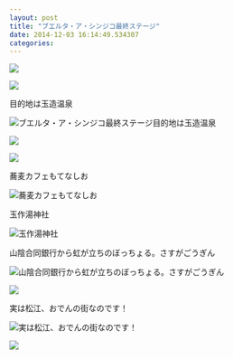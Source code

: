 ```yaml
---
layout: post
title: "ブエルタ・ア・シンジコ最終ステージ"
date: 2014-12-03 16:14:49.534307
categories: 
---
```


![](/assets/images/201409/10683784_1498774560380762_571476149_n.jpg)

![](/assets/images/201409/10683948_469142339894701_288755518_n.jpg)

目的地は玉造温泉

![ブエルタ・ア・シンジコ最終ステージ目的地は玉造温泉](/assets/images/201409/10665994_1556396917924848_316359437_n.jpg)

![](/assets/images/201409/10693720_643974749050073_983447406_n.jpg)

![](/assets/images/201409/10661026_752139398180883_2110081503_n.jpg)

蕎麦カフェもてなしお

![蕎麦カフェもてなしお](/assets/images/201409/10665608_723406451029870_1067119093_n.jpg)

玉作湯神社

![玉作湯神社](/assets/images/201409/10693652_1488631374719684_178906320_n.jpg)

山陰合同銀行から虹が立ちのぼっちょる。さすがごうぎん

![山陰合同銀行から虹が立ちのぼっちょる。さすがごうぎん](/assets/images/201409/10666061_774077355967491_1640206017_n.jpg)

![](/assets/images/201409/10632244_1511876175716947_1130085568_n.jpg)

実は松江、おでんの街なのです！

![実は松江、おでんの街なのです！](/assets/images/201409/923781_1537179526518675_586933982_n.jpg)

![](/assets/images/201409/10661278_822867481080407_409369085_n.jpg)


